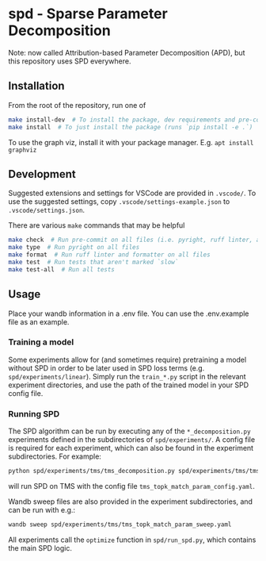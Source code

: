 # spd - Sparse Parameter Decomposition
Note: now called Attribution-based Parameter Decomposition (APD), but this repository uses SPD everywhere.

## Installation

From the root of the repository, run one of

```bash
make install-dev  # To install the package, dev requirements and pre-commit hooks
make install  # To just install the package (runs `pip install -e .`)
```

To use the graph viz, install it with your package manager. E.g. `apt install graphviz`

## Development

Suggested extensions and settings for VSCode are provided in `.vscode/`. To use the suggested
settings, copy `.vscode/settings-example.json` to `.vscode/settings.json`.

There are various `make` commands that may be helpful

```bash
make check  # Run pre-commit on all files (i.e. pyright, ruff linter, and ruff formatter)
make type  # Run pyright on all files
make format  # Run ruff linter and formatter on all files
make test  # Run tests that aren't marked `slow`
make test-all  # Run all tests
```

## Usage
Place your wandb information in a .env file. You can use the .env.example file as an example.

### Training a model
Some experiments allow for (and sometimes require) pretraining a model without SPD in order to be
later used in SPD loss terms (e.g. `spd/experiments/linear`). Simply run the `train_*.py` script
in the relevant experiment directories, and use the path of the trained model in your SPD config
file.

### Running SPD
The SPD algorithm can be run by executing any of the `*_decomposition.py` experiments defined in the
subdirectories of `spd/experiments/`. A config file is required for each experiment, which can also
be found in the experiment subdirectories. For example:
```bash
python spd/experiments/tms/tms_decomposition.py spd/experiments/tms/tms_topk_match_param_config.yaml
```
will run SPD on TMS with the config file `tms_topk_match_param_config.yaml`.

Wandb sweep files are also provided in the experiment subdirectories, and can be run with e.g.:
```bash
wandb sweep spd/experiments/tms/tms_topk_match_param_sweep.yaml
```

All experiments call the `optimize` function in `spd/run_spd.py`, which contains the main SPD logic.
